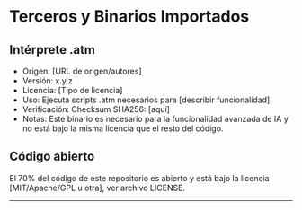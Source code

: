 # Terceros y Binarios Importados

## Intérprete .atm

- Origen: [URL de origen/autores]
- Versión: x.y.z
- Licencia: [Tipo de licencia]
- Uso: Ejecuta scripts .atm necesarios para [describir funcionalidad]
- Verificación: Checksum SHA256: [aquí]
- Notas: Este binario es necesario para la funcionalidad avanzada de IA y no está bajo la misma licencia que el resto del código.

## Código abierto

El 70% del código de este repositorio es abierto y está bajo la licencia [MIT/Apache/GPL u otra], ver archivo LICENSE.

---